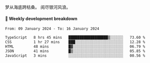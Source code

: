 梦从海底跨枯桑。
阅尽银河风浪。


#### 📝 Weekly development breakdown

<!--START_SECTION:waka-->

```txt
From: 09 January 2024 - To: 16 January 2024

TypeScript   8 hrs 45 mins   ██████████████████▒░░░░░░   73.60 %
CSS          1 hr 27 mins    ███░░░░░░░░░░░░░░░░░░░░░░   12.28 %
HTML         48 mins         █▓░░░░░░░░░░░░░░░░░░░░░░░   06.79 %
JSON         41 mins         █▒░░░░░░░░░░░░░░░░░░░░░░░   05.85 %
JavaScript   3 mins          ░░░░░░░░░░░░░░░░░░░░░░░░░   00.56 %
```

<!--END_SECTION:waka-->



